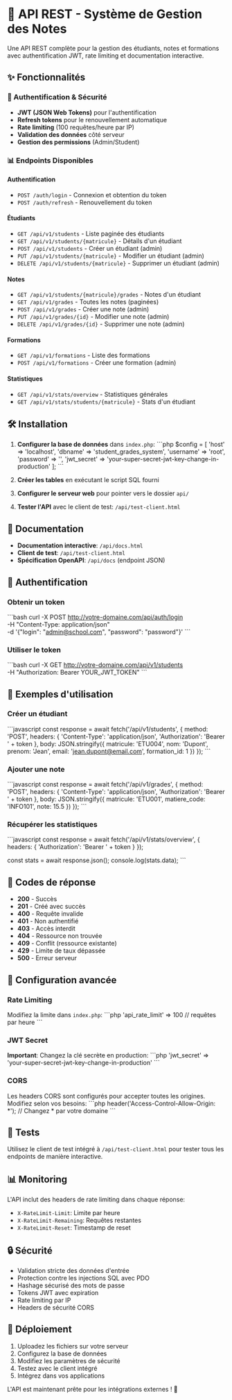 # 🚀 API REST - Système de Gestion des Notes

Une API REST complète pour la gestion des étudiants, notes et formations avec authentification JWT, rate limiting et documentation interactive.

## ✨ Fonctionnalités

### 🔐 Authentification & Sécurité
- **JWT (JSON Web Tokens)** pour l'authentification
- **Refresh tokens** pour le renouvellement automatique
- **Rate limiting** (100 requêtes/heure par IP)
- **Validation des données** côté serveur
- **Gestion des permissions** (Admin/Student)

### 📊 Endpoints Disponibles

#### Authentification
- `POST /auth/login` - Connexion et obtention du token
- `POST /auth/refresh` - Renouvellement du token

#### Étudiants
- `GET /api/v1/students` - Liste paginée des étudiants
- `GET /api/v1/students/{matricule}` - Détails d'un étudiant
- `POST /api/v1/students` - Créer un étudiant (admin)
- `PUT /api/v1/students/{matricule}` - Modifier un étudiant (admin)
- `DELETE /api/v1/students/{matricule}` - Supprimer un étudiant (admin)

#### Notes
- `GET /api/v1/students/{matricule}/grades` - Notes d'un étudiant
- `GET /api/v1/grades` - Toutes les notes (paginées)
- `POST /api/v1/grades` - Créer une note (admin)
- `PUT /api/v1/grades/{id}` - Modifier une note (admin)
- `DELETE /api/v1/grades/{id}` - Supprimer une note (admin)

#### Formations
- `GET /api/v1/formations` - Liste des formations
- `POST /api/v1/formations` - Créer une formation (admin)

#### Statistiques
- `GET /api/v1/stats/overview` - Statistiques générales
- `GET /api/v1/stats/students/{matricule}` - Stats d'un étudiant

## 🛠️ Installation

1. **Configurer la base de données** dans `index.php`:
\`\`\`php
$config = [
    'host' => 'localhost',
    'dbname' => 'student_grades_system',
    'username' => 'root',
    'password' => '',
    'jwt_secret' => 'your-super-secret-jwt-key-change-in-production'
];
\`\`\`

2. **Créer les tables** en exécutant le script SQL fourni

3. **Configurer le serveur web** pour pointer vers le dossier `api/`

4. **Tester l'API** avec le client de test: `/api/test-client.html`

## 📖 Documentation

- **Documentation interactive**: `/api/docs.html`
- **Client de test**: `/api/test-client.html`
- **Spécification OpenAPI**: `/api/docs` (endpoint JSON)

## 🔑 Authentification

### Obtenir un token
\`\`\`bash
curl -X POST http://votre-domaine.com/api/auth/login \
  -H "Content-Type: application/json" \
  -d '{"login": "admin@school.com", "password": "password"}'
\`\`\`

### Utiliser le token
\`\`\`bash
curl -X GET http://votre-domaine.com/api/v1/students \
  -H "Authorization: Bearer YOUR_JWT_TOKEN"
\`\`\`

## 📝 Exemples d'utilisation

### Créer un étudiant
\`\`\`javascript
const response = await fetch('/api/v1/students', {
  method: 'POST',
  headers: {
    'Content-Type': 'application/json',
    'Authorization': 'Bearer ' + token
  },
  body: JSON.stringify({
    matricule: 'ETU004',
    nom: 'Dupont',
    prenom: 'Jean',
    email: 'jean.dupont@email.com',
    formation_id: 1
  })
});
\`\`\`

### Ajouter une note
\`\`\`javascript
const response = await fetch('/api/v1/grades', {
  method: 'POST',
  headers: {
    'Content-Type': 'application/json',
    'Authorization': 'Bearer ' + token
  },
  body: JSON.stringify({
    matricule: 'ETU001',
    matiere_code: 'INFO101',
    note: 15.5
  })
});
\`\`\`

### Récupérer les statistiques
\`\`\`javascript
const response = await fetch('/api/v1/stats/overview', {
  headers: {
    'Authorization': 'Bearer ' + token
  }
});

const stats = await response.json();
console.log(stats.data);
\`\`\`

## 🚦 Codes de réponse

- **200** - Succès
- **201** - Créé avec succès
- **400** - Requête invalide
- **401** - Non authentifié
- **403** - Accès interdit
- **404** - Ressource non trouvée
- **409** - Conflit (ressource existante)
- **429** - Limite de taux dépassée
- **500** - Erreur serveur

## 🔧 Configuration avancée

### Rate Limiting
Modifiez la limite dans `index.php`:
\`\`\`php
'api_rate_limit' => 100 // requêtes par heure
\`\`\`

### JWT Secret
**Important**: Changez la clé secrète en production:
\`\`\`php
'jwt_secret' => 'your-super-secret-jwt-key-change-in-production'
\`\`\`

### CORS
Les headers CORS sont configurés pour accepter toutes les origines. Modifiez selon vos besoins:
\`\`\`php
header('Access-Control-Allow-Origin: *'); // Changez * par votre domaine
\`\`\`

## 🧪 Tests

Utilisez le client de test intégré à `/api/test-client.html` pour tester tous les endpoints de manière interactive.

## 📊 Monitoring

L'API inclut des headers de rate limiting dans chaque réponse:
- `X-RateLimit-Limit`: Limite par heure
- `X-RateLimit-Remaining`: Requêtes restantes
- `X-RateLimit-Reset`: Timestamp de reset

## 🔒 Sécurité

- Validation stricte des données d'entrée
- Protection contre les injections SQL avec PDO
- Hashage sécurisé des mots de passe
- Tokens JWT avec expiration
- Rate limiting par IP
- Headers de sécurité CORS

## 🚀 Déploiement

1. Uploadez les fichiers sur votre serveur
2. Configurez la base de données
3. Modifiez les paramètres de sécurité
4. Testez avec le client intégré
5. Intégrez dans vos applications

L'API est maintenant prête pour les intégrations externes ! 🎉
